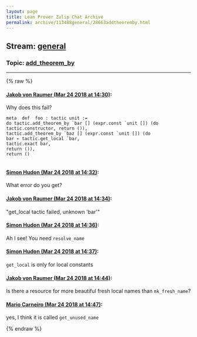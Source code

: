 ```yaml
---
layout: page
title: Lean Prover Zulip Chat Archive 
permalink: archive/113488general/28663addtheoremby.html
---
```


## Stream: [general](index.html)
### Topic: [add_theorem_by](28663addtheoremby.html)

---


{% raw %}
#### [ Jakob von Raumer (Mar 24 2018 at 14:30)](https://leanprover.zulipchat.com/#narrow/stream/113488-general/topic/add_theorem_by/near/124151486):
Why does this fail?
```
meta  def  foo : tactic unit :=
do tactic.add_theorem_by `bar [] (expr.const `unit []) (do tactic.constructor, return ()),
tactic.add_theorem_by `baz [] (expr.const `unit []) (do
bar ← tactic.get_local `bar,
tactic.exact bar,
return ()),
return ()
 
```

#### [ Simon Hudon (Mar 24 2018 at 14:32)](https://leanprover.zulipchat.com/#narrow/stream/113488-general/topic/add_theorem_by/near/124151531):
What error do you get?

#### [ Jakob von Raumer (Mar 24 2018 at 14:34)](https://leanprover.zulipchat.com/#narrow/stream/113488-general/topic/add_theorem_by/near/124151537):
"get_local tactic failed, unknown 'bar'"

#### [ Simon Hudon (Mar 24 2018 at 14:36)](https://leanprover.zulipchat.com/#narrow/stream/113488-general/topic/add_theorem_by/near/124151623):
Ah I see! You need `resolve_name`

#### [ Simon Hudon (Mar 24 2018 at 14:37)](https://leanprover.zulipchat.com/#narrow/stream/113488-general/topic/add_theorem_by/near/124151626):
`get_local` is only for local constants

#### [ Jakob von Raumer (Mar 24 2018 at 14:44)](https://leanprover.zulipchat.com/#narrow/stream/113488-general/topic/add_theorem_by/near/124151804):
Is there a resource for more beautiful fresh local names than `mk_fresh_name`?

#### [ Mario Carneiro (Mar 24 2018 at 14:47)](https://leanprover.zulipchat.com/#narrow/stream/113488-general/topic/add_theorem_by/near/124151860):
yes, I think it is called `get_unused_name`


{% endraw %}
